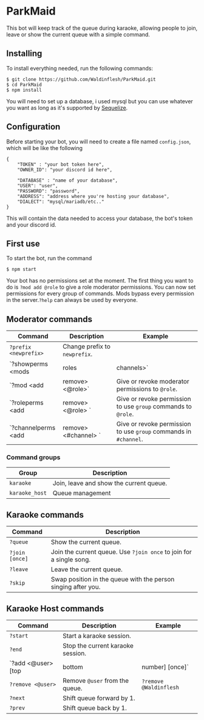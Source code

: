 # ParkMaid
This bot will keep track of the queue during karaoke, allowing people to join, leave or show the current queue with a simple command.

## Installing
To install everything needed, run the following commands:

    $ git clone https://github.com/Waldinflesh/ParkMaid.git
    $ cd ParkMaid
    $ npm install

You will need to set up a database, i used mysql but you can use whatever you want as long as it's supported by [Sequelize](https://sequelize.org/).

## Configuration
Before starting your bot, you will need to create a file named `config.json`, which will be like the following

    {
        "TOKEN" : "your bot token here",
        "OWNER_ID": "your discord id here",
    
        "DATABASE" : "name of your database",
        "USER": "user",
        "PASSWORD": "password",
        "ADDRESS": "address where you're hosting your database",
        "DIALECT": "mysql/mariadb/etc.."
    }

This will contain the data needed to access your database, the bot's token and your discord id.

## First use
To start the bot, run the command

    $ npm start

Your bot has no permissions set at the moment. The first thing you want to do is `?mod add @role` to give a role moderator permissions. You can now set permissions for every group of commands. Mods bypass every permission in the server.`?help` can always be used by everyone.

## Moderator commands
|Command|Description|Example|
|-------|-----------|-------|
|`?prefix <newprefix>`|Change prefix to `newprefix`.|
|`?showperms <mods|roles|channels>`|Show current permissions.|`?showperms mods`|
|`?mod <add|remove> <@role>`|Give or revoke moderator permissions to `@role`.|`?mod remove 'New Member'`|
|`?roleperms <add|remove> <@role> <group>`|Give or revoke permission to use `group` commands to `@role`.|`?roleperms add Member karaoke`|
|`?channelperms <add|remove> <#channel> <group>`|Give or revoke permission to use `group` commands in `#channel`.|`?channelperms add #bots karaoke`|

### Command groups
|Group|Description|
|-|-|
|`karaoke`|Join, leave and show the current queue.|
|`karaoke_host`|Queue management|


## Karaoke commands
|Command|Description|
|-------|-----------|
|`?queue`|Show the current queue.|
|`?join [once]`|Join the current queue. Use `?join once` to join for a single song.|
|`?leave`|Leave the current queue.|
|`?skip`|Swap position in the queue with the person singing after you.|

## Karaoke Host commands
|Command|Description|Example|
|-|-|-|
|`?start`|Start a karaoke session.|
|`?end`|Stop the current karaoke session.|
|`?add <@user> [top|bottom|number] [once]`|Add `@user` to the queue. If a position is not given, they will be placed at the bottom. Using `?add` on a user already in queue will result in the user being moved to the given position.|`?add @Waldinflesh 5 once`|
|`?remove <@user>`|Remove `@user` from the queue.|`?remove @Waldinflesh`|
|`?next`|Shift queue forward by 1.|
|`?prev`|Shift queue back by 1.|